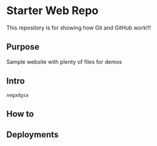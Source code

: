 # Starter Web Repo

This repository is for showing how Git and GitHub work!!!

## Purpose

Sample website with plenty of files for demos

## Intro

	negadgsa
	
## How to

## Deployments